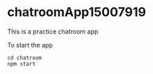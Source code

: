 # chatroomApp15007919
This is a practice chatroom app

To start the app 
```
cd chatroom
npm start
```